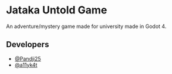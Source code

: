 # Jataka Untold Game
An adventure/mystery game made for university made in Godot 4.

## Developers
- [@Pandji25](https://github.com/Pandji25)
- [@a11yk4t](https://www.github.com/a11yk4t)